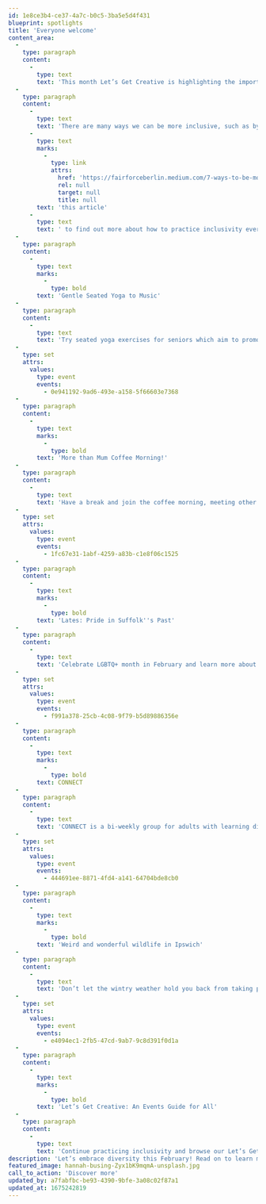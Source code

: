 ```yaml
---
id: 1e8ce3b4-ce37-4a7c-b0c5-3ba5e5d4f431
blueprint: spotlights
title: 'Everyone welcome'
content_area:
  -
    type: paragraph
    content:
      -
        type: text
        text: 'This month Let’s Get Creative is highlighting the importance of inclusivity, celebrating our similarities and most importantly our differences. Creating equal opportunities for people of diverse backgrounds, abilities, and lifestyles, is vital to make people feel welcome, and give them a sense of belonging.'
  -
    type: paragraph
    content:
      -
        type: text
        text: 'There are many ways we can be more inclusive, such as by challenging stereotypes and avoiding assumptions, but you can read '
      -
        type: text
        marks:
          -
            type: link
            attrs:
              href: 'https://fairforceberlin.medium.com/7-ways-to-be-more-inclusive-in-your-everyday-life-9af5ee018372'
              rel: null
              target: null
              title: null
        text: 'this article'
      -
        type: text
        text: ' to find out more about how to practice inclusivity every day. Read on to find out more about a range of free and low-cost activities for everyone.'
  -
    type: paragraph
    content:
      -
        type: text
        marks:
          -
            type: bold
        text: 'Gentle Seated Yoga to Music'
  -
    type: paragraph
    content:
      -
        type: text
        text: 'Try seated yoga exercises for seniors which aim to promote self-care and wellbeing in a gentle and controlled manner. Additional sessions run online for those wishing to do the sessions from home.'
  -
    type: set
    attrs:
      values:
        type: event
        events:
          - 0e941192-9ad6-493e-a158-5f66603e7368
  -
    type: paragraph
    content:
      -
        type: text
        marks:
          -
            type: bold
        text: 'More than Mum Coffee Morning!'
  -
    type: paragraph
    content:
      -
        type: text
        text: 'Have a break and join the coffee morning, meeting other mums in a supportive and friendly environment. This is a fantastic opportunity for mums to get together, exchange advice and relax from their bustling life.'
  -
    type: set
    attrs:
      values:
        type: event
        events:
          - 1fc67e31-1abf-4259-a83b-c1e8f06c1525
  -
    type: paragraph
    content:
      -
        type: text
        marks:
          -
            type: bold
        text: 'Lates: Pride in Suffolk''s Past'
  -
    type: paragraph
    content:
      -
        type: text
        text: 'Celebrate LGBTQ+ month in February and learn more about the history of the LGBTQ+ community in Suffolk. Come along, have interesting conversations, and meet new people at this insightful event.'
  -
    type: set
    attrs:
      values:
        type: event
        events:
          - f991a378-25cb-4c08-9f79-b5d89886356e
  -
    type: paragraph
    content:
      -
        type: text
        marks:
          -
            type: bold
        text: CONNECT
  -
    type: paragraph
    content:
      -
        type: text
        text: 'CONNECT is a bi-weekly group for adults with learning difficulties that wish to explore nature and go on walks in the beautiful scenery of Lackford Lakes. Each session will involve a leisurely walk, followed by a nature sensory activity.'
  -
    type: set
    attrs:
      values:
        type: event
        events:
          - 444691ee-8871-4fd4-a141-64704bde8cb0
  -
    type: paragraph
    content:
      -
        type: text
        marks:
          -
            type: bold
        text: 'Weird and wonderful wildlife in Ipswich'
  -
    type: paragraph
    content:
      -
        type: text
        text: 'Don’t let the wintry weather hold you back from taking part in discovering nature in Ipswich. Take your little ones on a little adventure and try and find some strange but extraordinary wildlife.'
  -
    type: set
    attrs:
      values:
        type: event
        events:
          - e4094ec1-2fb5-47cd-9ab7-9c8d391f0d1a
  -
    type: paragraph
    content:
      -
        type: text
        marks:
          -
            type: bold
        text: 'Let’s Get Creative: An Events Guide for All'
  -
    type: paragraph
    content:
      -
        type: text
        text: 'Continue practicing inclusivity and browse our Let’s Get Creative listings to find a variety of free and low-cost events happening for all ages and communities. '
description: 'Let’s embrace diversity this February! Read on to learn more about inclusive events happening in Suffolk, there is something for everyone!'
featured_image: hannah-busing-Zyx1bK9mqmA-unsplash.jpg
call_to_action: 'Discover more'
updated_by: a7fabfbc-be93-4390-9bfe-3a08c02f87a1
updated_at: 1675242819
---
```

